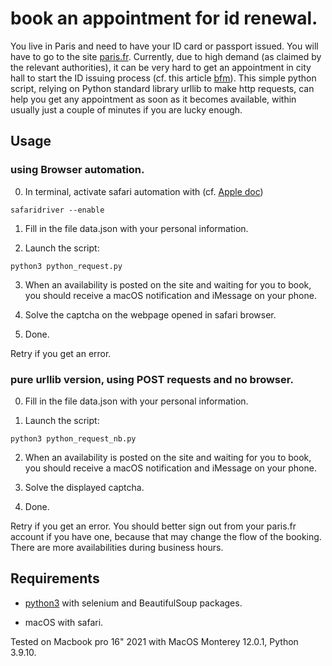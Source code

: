 # book an appointment for id renewal.
You live in Paris and need to have your ID card or passport issued. You will have to go to the site [paris.fr](https://teleservices.paris.fr/rdvtitres/jsp/site/Portal.jsp?page=appointmenttitresearch#). Currently, due to high demand (as claimed by the relevant authorities), it can be very hard to get an appointment in city hall to start the ID issuing process (cf. this article [bfm](https://www.bfmtv.com/paris/carte-d-identite-passeport-embouteillage-a-paris-et-en-ile-de-france-pour-obtenir-un-rendez-vous_AV-202203300255.html)). This simple python script, relying on Python standard library urllib to make http requests, can help you get any appointment as soon as it becomes available, within usually just a couple of minutes if you are lucky enough.

## Usage

### using Browser automation.

0. In terminal, activate safari automation with (cf. [Apple doc](https://developer.apple.com/documentation/webkit/testing_with_webdriver_in_safari))

```
safaridriver --enable
```

1. Fill in the file data.json with your personal information.

2. Launch the script:

```
python3 python_request.py
```

3. When an availability is posted on the site and waiting for you to book, you should receive a macOS notification and iMessage on your phone.

4. Solve the captcha on the webpage opened in safari browser.

5. Done.

Retry if you get an error.

### pure urllib version, using POST requests and no browser.

0. Fill in the file data.json with your personal information.

1. Launch the script:

```
python3 python_request_nb.py
```

2. When an availability is posted on the site and waiting for you to book, you should receive a macOS notification and iMessage on your phone.

3. Solve the displayed captcha.

4. Done.

Retry if you get an error. You should better sign out from your paris.fr account if you have one, because that may change the flow of the booking. There are more availabilities during business hours.

## Requirements

- [python3](https://www.python.org) with selenium and BeautifulSoup packages.

- macOS with safari.

Tested on Macbook pro 16" 2021 with MacOS Monterey 12.0.1, Python 3.9.10.
